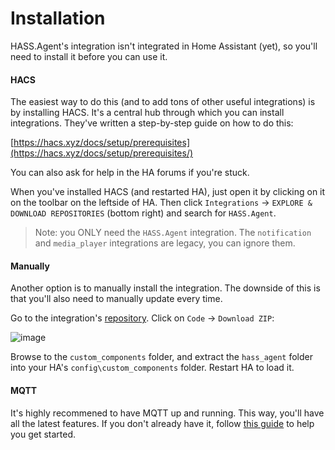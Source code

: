 # Installation

HASS.Agent's integration isn't integrated in Home Assistant (yet), so you'll need to install it before you can use it. 

#### HACS

The easiest way to do this (and to add tons of other useful integrations) is by installing HACS. It's a central hub through which you can install integrations. They've written a step-by-step guide on how to do this:

[https://hacs.xyz/docs/setup/prerequisites](https://hacs.xyz/docs/setup/prerequisites/)

You can also ask for help in the HA forums if you're stuck.

When you've installed HACS (and restarted HA), just open it by clicking on it on the toolbar on the leftside of HA. Then click `Integrations` -> `EXPLORE & DOWNLOAD REPOSITORIES` (bottom right) and search for `HASS.Agent`.

> Note: you ONLY need the `HASS.Agent` integration. The `notification` and `media_player` integrations are legacy, you can ignore them.

#### Manually

Another option is to manually install the integration. The downside of this is that you'll also need to manually update every time. 

Go to the integration's [repository](https://github.com/LAB02-Research/HASS.Agent-Integration). Click on `Code` -> `Download ZIP`:

![image](https://user-images.githubusercontent.com/81011038/201074779-650633aa-f132-4a82-99cb-e692dbd1ce9f.png)

Browse to the `custom_components` folder, and extract the `hass_agent` folder into your HA's `config\custom_components` folder. Restart HA to load it.

#### MQTT

It's highly recommened to have MQTT up and running. This way, you'll have all the latest features. If you don't already have it, follow [this guide](https://www.youtube.com/watch?v=dqTn-Gk4Qeo) to help you get started.
